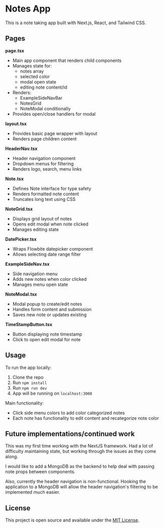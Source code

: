 # Notes App

This is a note taking app built with Next.js, React, and Tailwind CSS.

## Pages

**page.tsx**

- Main app component that renders child components
- Manages state for:
  - notes array
  - selected color
  - modal open state
  - editing note content/id
- Renders:
  - ExampleSideNavBar
  - NotesGrid
  - NoteModal conditionally
- Provides open/close handlers for modal

**layout.tsx**

- Provides basic page wrapper with layout
- Renders page children content

**HeaderNav.tsx**

- Header navigation component
- Dropdown menus for filtering
- Renders logo, search, menu links

**Note.tsx**

- Defines Note interface for type safety
- Renders formatted note content
- Truncates long text using CSS

**NoteGrid.tsx**

- Displays grid layout of notes
- Opens edit modal when note clicked
- Manages editing state

**DatePicker.tsx**

- Wraps Flowbite datepicker component
- Allows selecting date range filter

**ExampleSideNav.tsx**

- Side navigation menu
- Adds new notes when color clicked
- Manages menu open state

**NoteModal.tsx**

- Modal popup to create/edit notes
- Handles form content and submission
- Saves new note or updates existing

**TimeStampButton.tsx**

- Button displaying note timestamp
- Click to open edit modal for note

## Usage

To run the app locally:

1. Clone the repo
2. Run `npm install`
3. Run `npm run dev`
4. App will be running on `localhost:3000`

Main functionality:

- Click side menu colors to add color categorized notes
- Each note has functionality to edit content and recategorize note color

## Future implementations/continued work

This was my first time working with the NextJS framework. Had a lot of difficulty maintaining state, but working through the issues as they come along.

I would like to add a MongoDB as the backend to help deal with passing note props between components.

Also, currently the header navigation is non-functional. Hooking the application to a MongoDB will allow the header navigation's filtering to be implemented much easier.

## License

This project is open source and available under the [MIT License](LICENSE).

